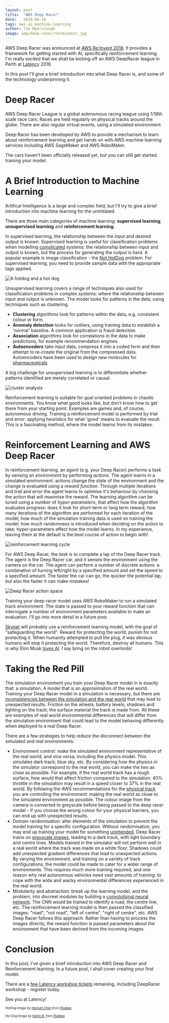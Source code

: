 ```yaml
---
layout: post
title:  "AWS Deep Racer"
date:   2019-09-16
tags: aws ai machine-learning
author: Tim Myerscough
image: img/deep-racer/terminator.jpg
---
```

AWS Deep Racer was announced at [AWS Re:Invent 2018](https://www.youtube.com/watch?v=dwUJVYEhxGM).  It provides a framework for getting started with AI, specifically reinforcement learning.  I'm really excited that we shall be kicking off an AWS DeepRacer league in Perth at [Latency][latency-conf] 2019.

In this post I'll give a brief introduction into what Deep Racer is, and some of the technology underpinning it.

# Deep Racer

AWS Deep Racer League is a global autonomous racing league using 1/18th scale race cars.  Races are held regularly on physical tracks around the globe.  There are also regular virtual events, using a simulated environment.

Deep Racer has been developed by AWS to provide a mechanism to learn about reinforcement learning and get hands on with AWS machine learning services including AWS SageMaker and AWS RoboMaker.

The cars haven't been officially released yet, but you can still get started training your model.

# A Brief Introduction to Machine Learning

Artifical Intelligence is a large and complex field, but I'll try to give a brief introduction into machine learning for the uninitiated.

There are three main categories of machine learning: **supervised learning**; **unsupervised learning** and **reinforcement learning**.  

In supervised learning, the relationship between the input and desired output is known.  Supervised learning is useful for classification problems when modelling [complicated][cynefin] systems: the relationship between input and output is known, but the process for generating the output is hard. A popular example is image classification - the [Not HotDog](https://medium.com/@timanglade/how-hbos-silicon-valley-built-not-hotdog-with-mobile-tensorflow-keras-react-native-ef03260747f3) problem. For supervised learning, you need to provide sample data with the appropriate tags applied.

![A hotdog and a hot dog](/img/deep-racer/hot-dog-not-hot-dog.jpg)

Unsupervised learning covers a range of techniques also used for classification problems in complex systems: where the relationship between input and output is unknown.  The model looks for patterns in the data, using techniques such as clustering.

* **Clustering** algorithms look for patterns within the data, e.g. consistent colour or form. 
* **Anomaly detection** looks for outliers, using training data to establish a 'normal' baseline.  A common application is fraud detection
* **Association** algorithms look for correlations in the data to make predictions, for example recommendation engines.
* **Autoencoders** take input data, compress it into a coded form and then attempt to re-create the original from the compressed data.  Autoencoders have been used to design new molecules for [pharmaceuticals](https://www.wired.com/story/molecule-designed-ai-exhibits-druglike-qualities/).

A big challenge for unsupervised learning is to differentiate whether patterns identified are merely correlated or causal.

![cluster analysis](/img/deep-racer/Cluster-2.svg)

Reinforcement learning is suitable for goal oriented problems in chaotic environments.  You know what good looks like, but don't know how to get there from your starting point.  Examples are games and, of course, autonomous driving.  Training a reinforcement model is performed by trial and error: applying heuristics for what 'good' means to evaluate the result. This is a fascinating method, where the model learns from its mistakes.

# Reinforcement Learning and AWS Deep Racer

In reinforcement learning, an *agent* (e.g. your Deep Racer) performs a *task* by sensing an *environment* by performing *actions*.  The agent learns in a simulated environment: actions change the state of the environment and the change is evaluated using a *reward function*.  Through multiple iterations and trial and error the agent learns to optimise it's behaviour by choosing the action that will maximise the reward.  The learning algorithm can be tuned using a number of *hyper-parameters*, that affect how the algorithm evaluates progress: does it look for short-term or long term reward; how many iterations of the algorithm are performed for each iteration of the model; how much of the simulation training data is used on training the model; how much randomness is introduced when deciding on the action to take.  hyper-parameters affect how the model learns.  In my experience, leaving them at the default is the best course of action to begin with!

![reinforcement learning cycle](/img/deep-racer/deepracer-reinforcement-learning-overview.png)

For AWS Deep Racer, the *task* is to complete a lap of the Deep Racer track.  The agent is the Deep Racer car, and it senses the environment using the camera on the car.  The agent can perform a number of discrete actions: a combination of turning left/right by a specified amount and set the speed to a specified amount.  The faster the car can go, the quicker the potential lap, but also the faster it can make mistakes!

![Deep Racer action space](/img/deep-racer/deep-racer-action-space.png)

Training your deep racer model uses AWS RoboMaker to run a simulated track environment. The state is passed to your reward function that can interrogate a number of environment parameters available to make an evaluation.  I'll go into more detail in a future post.

[Skynet](https://www.imdb.com/title/tt0088247/) will probably use a reinforcement learning model, with the goal of "safeguarding the world". Reward for protecting the world; punish for not protecting it.  When humanity attempted to pull the plug, it was obvious humans will stop it protecting the world.  Therefore, destroy all humans.  This is why Elon Musk [loves AI](https://www.express.co.uk/news/science/1168543/elon-musk-spacex-artificial-intelligence-warning-alphago-microsoft-openai-spt).  I say bring on the robot overlords!

# Taking the Red Pill

The simulation environment you train your Deep Racer model in is exactly that: a simulation.  A model that is an approximation of the real world.  Training your Deep Racer model in a simulation is necessary, but there are [inconsistencies between the simulation and the real world](https://en.wikipedia.org/wiki/Spherical_cow) that may lead to unexpected results.  Friction on the wheels; battery levels; shadows and lighting on the track; the surface material the track is made from.  All these are examples of real world environmental differences that will differ from the simulation environment that could lead to the model behaving differently when deployed to a real Deep Racer. 

There are a few strategies to help reduce the disconnect between the simulated and real environments:

* Environment control: make the simulated environment representative of the real world, and vice versa, including the physics model.  This simulates dark track; blue sky, etc.  By considering how the physics in the simulator correspond to the real world, you can make the two as close as possible.  For example, if the real world track has a rough surface, how would that affect friction compared to the simulation.  40% throttle in the simulation may result in a speed closer to 37% in the real world.  By following the AWS recommendations for the [physical track](https://docs.aws.amazon.com/deepracer/latest/developerguide/deepracer-build-your-track.html) you are controlling the environment: making the real world as close to the simulated environment as possible.  The colour image from the camera is converted to greyscale before being passed to the deep racer model - if you choose the wrong colour for your physical barriers, you can end up with unexpected results.
* Domain randomisation: alter elements of the simulation to prevent the model training for a specific configuration.  Without randomisation, you may end up training your model for something [unintended](https://becominghuman.ai/its-magic-i-owe-you-no-explanation-explainableai-43e798273a08?gi=ea64a7743133).  Deep Racer trains on [greyscale images](https://docs.aws.amazon.com/deepracer/latest/developerguide/deepracer-how-it-works.html), leading to a dark track, with light boundary and centre lines.  Models trained in the simulator will not perform well in a real world where the track was made on a white floor.  Shadows could add unexpected gradient differences that lead to unexpected actions.  By varying the environment, and training on a variety of track configurations, the model could be made to cater for a wider range of environments.  This requires much more training required, and one reason why real autonomous vehicles need vast amounts of training: to cope with the wide and wacky environmental differences experienced in the real world.
* Modularity and abstraction: break up the learning model, and the problem, into discreet modules by building a [convolutional neural network](https://en.wikipedia.org/wiki/Convolutional_neural_network).  The CNN would be trained to identify a road, the centre line, etc.  The reinforcement learning model is then passed the classified images: "road", "not road", "left of centre", "right of centre", etc.  AWS Deep Racer follows this approach.  Rather than having to process the images directly, the reward function is passed parameters about the environment that have been derived from the incoming images.

# Conclusion

In this post, I've given a brief introduction into AWS Deep Racer and Reinforcement learning.  In a future post, I shall cover creating your first model.  

There are a [few Latency workshop tickets](https://ti.to/latency/latency-2019/en) remaining, including DeepRacer workshop - register today.  

See you at Latency!

<sub><sup>*HotDog Image by <a href="https://pixabay.com/users/HannahChen-816528/?utm_source=link-attribution&amp;utm_medium=referral&amp;utm_campaign=image&amp;utm_content=657039">Hannah Chen</a> from <a href="https://pixabay.com/?utm_source=link-attribution&amp;utm_medium=referral&amp;utm_campaign=image&amp;utm_content=657039">Pixabay</a>*</sup></sub>

<sub><sup>*Hot Dog Image by <a href="https://pixabay.com/users/825545-825545/?utm_source=link-attribution&amp;utm_medium=referral&amp;utm_campaign=image&amp;utm_content=662777">Katrin B.</a> from <a href="https://pixabay.com/?utm_source=link-attribution&amp;utm_medium=referral&amp;utm_campaign=image&amp;utm_content=662777">Pixabay</a>*</sup></sub>


[cynefin]: https://en.wikipedia.org/wiki/Cynefin_framework
[latency-conf]: https://www.latencyconf.io/#/